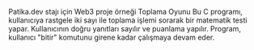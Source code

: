 Patika.dev stajı için Web3 proje örneği
Toplama Oyunu
Bu C programı, kullanıcıya rastgele iki sayı ile toplama işlemi sorarak bir matematik testi yapar. Kullanıcının doğru yanıtları sayılır ve puanlama yapılır. Program, kullanıcı "bitir" komutunu girene kadar çalışmaya devam eder.
